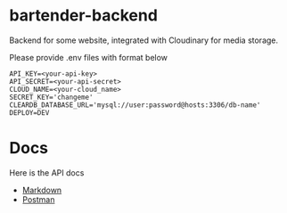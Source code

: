 # bartender-backend

Backend for some website, integrated with 
Cloudinary for media storage. 

Please provide .env files with format below
```
API_KEY=<your-api-key>
API_SECRET=<your-api-secret>
CLOUD_NAME=<your-cloud_name>
SECRET_KEY='changeme'
CLEARDB_DATABASE_URL='mysql://user:password@hosts:3306/db-name'
DEPLOY=DEV
```

# Docs
Here is the API docs 
 - [Markdown](docs/docs.md)
 - [Postman](https://documenter.getpostman.com/view/8693382/TVejiWJX)
